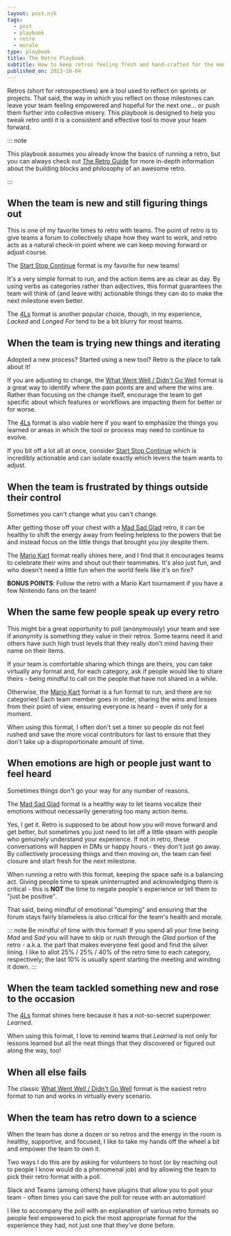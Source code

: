 ```yaml
---
layout: post.njk
tags:
  - post
  - playbook
  - retro
  - morale
type: playbook
title: The Retro Playbook
subtitle: How to keep retros feeling fresh and hand-crafted for the moment your team is reflecting upon
published_on: 2023-10-04
---
```


Retros (short for retrospectives) are a tool used to reflect on sprints or
projects. That said, the way in which you reflect on those milestones can leave
your team feeling empowered and hopeful for the next one... or push them further
into collective misery. This playbook is designed to help you tweak retro until
it is a consistent and effective tool to move your team forward.

::: note

This playbook assumes you already know the basics of running a retro, but you
can always check out [The Retro Guide](/) for more in-depth information about
the building blocks and philosophy of an awesome retro.

:::

## When the team is new and still figuring things out

This is one of my favorite times to retro with teams. The point of retro is to
give teams a forum to collectively shape how they want to work, and retro acts
as a natural check-in point where we can keep moving forward or adjust course.

The [Start Stop Continue](/) format is my favorite for new teams!

It's a very simple format to run, and the action items are as clear as day. By
using verbs as categories rather than adjectives, this format guarantees the
team will think of (and leave with) actionable things they can do to make the
next milestone even better.

The [4Ls](/) format is another popular choice, though, in my experience,
_Lacked_ and _Longed For_ tend to be a bit blurry for most teams.

## When the team is trying new things and iterating

Adopted a new process? Started using a new tool? Retro is the place to talk
about it!

If you are adjusting to change, the [What Went Well / Didn't Go Well](/) format
is a great way to identify where the pain points are and where the wins are.
Rather than focusing on the change itself, encourage the team to get specific
about which features or workflows are impacting them for better or for worse.

The [4Ls](/) format is also viable here if you want to emphasize the things you
learned or areas in which the tool or process may need to continue to evolve.

If you bit off a lot all at once, consider [Start Stop Continue](/) which is
incredibly actionable and can isolate exactly which levers the team wants to
adjust.

## When the team is frustrated by things outside their control

Sometimes you can't change what you can't change.

After getting those off your chest with a [Mad Sad Glad]() retro, it can be
healthy to shift the energy away from feeling helpless to the powers that be and
instead focus on the little things that brought you joy despite them.

The [Mario Kart](/) format really shines here, and I find that it encourages
teams to celebrate their wins and shout out their teammates. It's also just fun,
and who doesn't need a little fun when the world feels like it's on fire?

**BONUS POINTS**: Follow the retro with a Mario Kart tournament if you have a
few Nintendo fans on the team!

## When the same few people speak up every retro

This might be a great opportunity to poll (anonymously) your team and see if
anonymity is something they value in their retros. Some teams need it and others
have such high trust levels that they really don't mind having their name on
their items.

If your team is comfortable sharing which things are theirs, you can take
virtually any format and, for each category, ask if people would like to share
theirs - being mindful to call on the people that have not shared in a while.

Otherwise, the [Mario Kart](/) format is a fun format to run, and there are no
categories! Each team member goes in order, sharing the wins and losses from
their point of view, ensuring everyone is heard - even if only for a moment.

When using this format, I often don't set a timer so people do not feel rushed
and save the more vocal contributors for last to ensure that they don't take up
a disproportionate amount of time.

## When emotions are high or people just want to feel heard

Sometimes things don't go your way for any number of reasons.

The [Mad Sad Glad](/) format is a healthy way to let teams vocalize their
emotions without necessarily generating too many action items.

Yes, I get it. Retro is supposed to be about how you will move forward and get
better, but sometimes you just need to let off a little steam with people who
genuinely understand your experience. If not in retro, these conversations will
happen in DMs or happy hours - they don't just go away. By collectively
processing things and then moving on, the team can feel closure and start fresh
for the next milestone.

When running a retro with this format, keeping the space safe is a balancing
act. Giving people time to speak uninterrupted and acknowledging them is
critical - this is **NOT** the time to negate people's experience or tell them
to "just be positive".

That said, being mindful of emotional "dumping" and ensuring that the forum
stays fairly blameless is also critical for the team's health and morale.

::: note Be mindful of time with this format! If you spend all your time being
_Mad_ and _Sad_ you will have to skip or rush through the _Glad_ portion of the
retro - a.k.a. the part that makes everyone feel good and find the silver
lining. I like to allot 25% / 25% / 40% of the retro time to each category,
respectively; the last 10% is usually spent starting the meeting and winding it
down. :::

## When the team tackled something new and rose to the occasion

The [4Ls](/) format shines here because it has a not-so-secret superpower:
_Learned_.

When using this format, I love to remind teams that _Learned_ is not only for
lessons learned but all the neat things that they discovered or figured out
along the way, too!

## When all else fails

The classic [What Went Well / Didn't Go Well](/) format is the easiest retro
format to run and works in virtually every scenario.

## When the team has retro down to a science

When the team has done a dozen or so retros and the energy in the room is
healthy, supportive, and focused, I like to take my hands off the wheel a bit
and empower the team to own it.

Two ways I do this are by asking for volunteers to host (or by reaching out to
people I know would do a phenomenal job) and by allowing the team to pick their
retro format with a poll.

Slack and Teams (among others) have plugins that allow you to poll your team -
often times you can save the poll for reuse with an automation!

I like to accompany the poll with an explanation of various retro formats so
people feel empowered to pick the most appropriate format for the experience
they had, not just one that they've done before.
